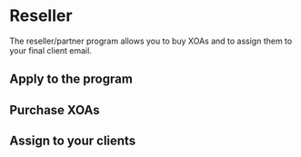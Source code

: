 # Reseller

The reseller/partner program allows you to buy XOAs and to assign them to your final client email.

## Apply to the program


## Purchase XOAs

## Assign to your clients